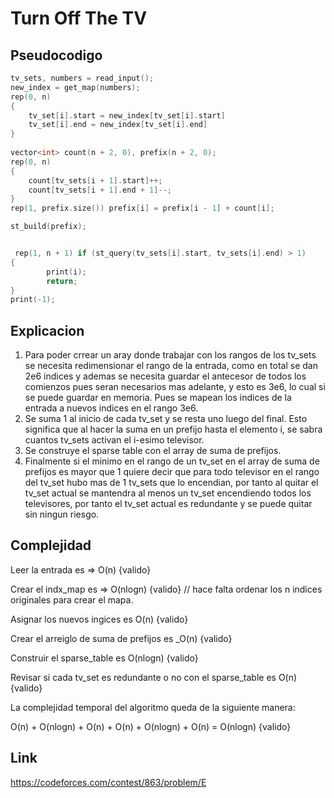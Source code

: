 # Turn Off The TV

## Pseudocodigo

```cpp
tv_sets, numbers = read_input();
new_index = get_map(numbers);
rep(0, n)
{
	tv_set[i].start = new_index[tv_set[i].start]
	tv_set[i].end = new_index[tv_set[i].end]
}
 
vector<int> count(n + 2, 0), prefix(n + 2, 0);
rep(0, n)
{
	count[tv_sets[i + 1].start]++;
	count[tv_sets[i + 1].end + 1]--;
}
rep(1, prefix.size()) prefix[i] = prefix[i - 1] + count[i];

st_build(prefix);


 rep(1, n + 1) if (st_query(tv_sets[i].start, tv_sets[i].end) > 1)
{
        print(i);
        return;
}
print(-1);

```

## Explicacion

1. Para poder crrear un aray donde trabajar con los rangos de los tv_sets se necesita redimensionar el rango de la entrada, como en total se dan 2e6 indices y ademas se necesita guardar el antecesor de todos los comienzos pues seran necesarios mas adelante, y esto es 3e6, lo cual si se puede guardar en memoria. Pues se mapean los indices de la entrada a nuevos indices en el rango 3e6.
2. Se suma 1 al inicio de cada tv_set y se resta uno luego del final. Esto significa que al hacer la suma en un prefijo hasta el elemento i, se sabra cuantos tv_sets activan el i-esimo televisor.
3. Se construye el sparse table con el array de suma de prefijos.
4. Finalmente si el minimo en el rango de un tv_set en el array de suma de prefijos es mayor que 1 quiere decir que para todo televisor en el rango del tv_set hubo mas de 1 tv_sets que lo encendian, por tanto al quitar el tv_set actual se mantendra al menos un tv_set encendiendo todos los televisores, por tanto el tv_set actual es redundante y se puede quitar sin ningun riesgo.

## Complejidad

Leer la entrada es => O(n) {valido}

Crear el indx_map es => O(nlogn) {valido} // hace falta ordenar los n indices originales para crear el mapa.

Asignar los nuevos ingices es O(n) {valido}

Crear el arreiglo de suma de prefijos es _O(n) {valido}

Construir el sparse_table es O(nlogn) {valido}

Revisar si cada tv_set es redundante o no con el sparse_table es O(n) {valido}

La complejidad temporal del algoritmo queda de la siguiente manera:

O(n) + O(nlogn) + O(n) + O(n) + O(nlogn) + O(n) = O(nlogn) {valido}

## Link

https://codeforces.com/contest/863/problem/E
